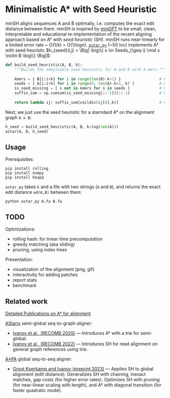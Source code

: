 # Minimalistic A* with Seed Heuristic

minSH aligns sequences A and B optimally, i.e. computes the exact edit distance between them. minSH is inspired by [minGPT](https://github.com/karpathy/minGPT) to be small, clean, interpretable and educational re-implementation of the recent aligning approach based on A* with _seed heuristic (SH)_. minSH runs near-linearly for a limited error rate ~ O(1/k) = O(1/logn). [`astar.py`](https://github.com/pesho-ivanov/minSeedHeuristic/blob/master/astar.py) (~50 loc) implements A* with seed heuristic $h_{seed}(i,j) = \Big| \big\\{ s \in Seeds_{\geq i} \mid  s \notin B \big\\} \Big|$:

```Python
def build_seed_heuristic(A, B, k):
    """Builds the admissible seed heuristic for A and B with k-mers."""
    
    kmers = { B[i:i+k] for i in range(len(B)-k+1) }                 # O(nk): Index all kmers from B. O(n) with rolling hash
    seeds = [ A[i:i+k] for i in range(0, len(A)-k+1, k) ]           # O(n): Split A into non-overlapping seeds of length k.
    is_seed_missing = [ s not in kmers for s in seeds ]             # O(n): Is seed unseen in B, so >=1 edit must be made to align it.
    suffix_sum = np.cumsum(is_seed_missing[::-1])[::-1]             # O(n): How many of the remaining seeds have to be edited
    
    return lambda ij: suffix_sum[ceildiv(ij[0],k)]                  # O(1): How many seeds starting after the current position i have to be edited?
```

Next, we just use the seed heuristic for a starndard A* on the alignment graph `A x B`:
```Python
h_seed = build_seed_heuristic(A, B, k=log(len(A)))
astar(A, B, h_seed)
```

## Usage

Prerequisites:
```
pip install rolling
pip install numpy
pip install heapq
```

`astar.py` takes `k` and a file with two strings (`A` and `B`), and returns the exact edit distance `ed(A,B)` between them:
```
python astar.py A.fa B.fa
```

## TODO

Optimizations:
* rolling hash: for linear time precomputation
* greedy matching (aka sliding)
* pruning, using index trees

Presentation:
* visualization of the alignment (png, gif)
* interactivity for adding patches
* report stats
* benchmark

## Related work

[Detailed Publications on A* for alignment](https://pesho-ivanov.github.io/#A*%20for%20optimal%20sequence%20alignment)

[AStarix](https://github.com/eth-sri/astarix) semi-global seq-to-graph aligner:
* [Ivanov et al., (RECOMB 2020)](https://link.springer.com/chapter/10.1007/978-3-030-45257-5_7) &mdash; Introduces A* with a trie for semi-global.
* [Ivanov et al., (RECOMB 2022)](https://www.biorxiv.org/content/10.1101/2021.11.05.467453) &mdash; Introduces SH for read alignment on general graph references using trie.

[A*PA](https://github.com/RagnarGrootKoerkamp/astar-pairwise-aligner) global seq-to-seq aligner:
* [Groot Koerkamp and Ivanov (preprint 2023)](https://www.biorxiv.org/content/10.1101/2022.09.19.508631) &mdash; Applies SH to global alignment (edit distance). Generalizes SH with chaining, inexact matches, gap costs (for higher error rates). Optimizes SH with pruning (for near-linear scaling with length), and A* with diagonal transition (for faster quadratic mode).
